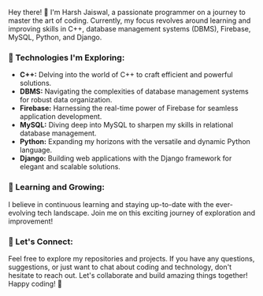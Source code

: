 Hey there! 👋 
I'm Harsh Jaiswal, a passionate programmer on a journey to master the art of coding. Currently, my focus revolves around learning and improving skills in C++, database management systems (DBMS), Firebase, MySQL, Python, and Django.

### 🔧 Technologies I'm Exploring:
- **C++:** Delving into the world of C++ to craft efficient and powerful solutions.
- **DBMS:** Navigating the complexities of database management systems for robust data organization.
- **Firebase:** Harnessing the real-time power of Firebase for seamless application development.
- **MySQL:** Diving deep into MySQL to sharpen my skills in relational database management.
- **Python:** Expanding my horizons with the versatile and dynamic Python language.
- **Django:** Building web applications with the Django framework for elegant and scalable solutions.

### 🌱 Learning and Growing:
I believe in continuous learning and staying up-to-date with the ever-evolving tech landscape. Join me on this exciting journey of exploration and improvement!

### 🚀 Let's Connect:
Feel free to explore my repositories and projects. If you have any questions, suggestions, or just want to chat about coding and technology, don't hesitate to reach out. Let's collaborate and build amazing things together!
Happy coding! 🚀
